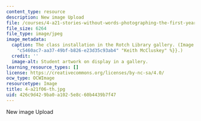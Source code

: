 ```yaml
---
content_type: resource
description: New image Upload
file: /courses/4-a21-stories-without-words-photographing-the-first-year-fall-2006/426c9d429ba0a1025e8c60b4439b7f47_4-a21f06-th.jpg
file_size: 6264
file_type: image/jpeg
image_metadata:
  caption: The class installation in the Rotch Library gallery. (Image by {{% resource_link
    "c5460ac7-aa37-49bf-b826-e23d35c93ab4" "Keith McCluskey" %}}.)
  credit: ''
  image-alt: Student artwork on display in a gallery.
learning_resource_types: []
license: https://creativecommons.org/licenses/by-nc-sa/4.0/
ocw_type: OCWImage
resourcetype: Image
title: 4-a21f06-th.jpg
uid: 426c9d42-9ba0-a102-5e8c-60b4439b7f47
---
```

New image Upload